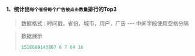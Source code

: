 #### 1、统计出`每个省份每个广告被点击数量`排行的Top3

> 数据格式 : 时间戳，省份，城市，用户，广告      --- 中间字段使用空格分隔

> 数据展示
> ```sql
> 1516609143867 6 7 64 16
> ```

  